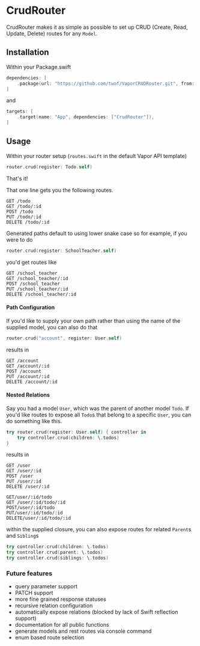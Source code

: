 # CrudRouter

CrudRouter makes it as simple as possible to set up CRUD (Create, Read, Update, Delete) routes for any `Model`.

## Installation
Within your Package.swift

```swift
dependencies: [
    .package(url: "https://github.com/twof/VaporCRUDRouter.git", from: "1.0.0")
]
```
and

```swift
targets: [
    .target(name: "App", dependencies: ["CrudRouter"]),
]
```

## Usage
Within your router setup (`routes.swift` in the default Vapor API template)
```swift
router.crud(register: Todo.self)
```
That's it!

That one line gets you the following routes.

```
GET /todo
GET /todo/:id
POST /todo
PUT /todo/:id
DELETE /todo/:id
```

Generated paths default to using lower snake case so for example, if you were to do

```swift
router.crud(register: SchoolTeacher.self)
```
you'd get routes like

```
GET /school_teacher
GET /school_teacher/:id
POST /school_teacher
PUT /school_teacher/:id
DELETE /school_teacher/:id
```

#### Path Configuration
If you'd like to supply your own path rather than using the name of the supplied model, you can also do that

```swift
router.crud("account", register: User.self)
```
results in

```
GET /account
GET /account/:id
POST /account
PUT /account/:id
DELETE /account/:id
```

#### Nested Relations
Say you had a model `User`, which was the parent of another model `Todo`. If you'd like routes to expose all `Todo`s that belong to a specific `User`, you can do something like this.

```swift
try router.crud(register: User.self) { controller in
    try controller.crud(children: \.todos)
}
```

results in

```
GET /user
GET /user/:id
POST /user
PUT /user/:id
DELETE /user/:id

GET/user/:id/todo
GET /user/:id/todo/:id
POST/user/:id/todo
PUT/user/:id/todo/:id
DELETE/user/:id/todo/:id
```

within the supplied closure, you can also expose routes for related `Parent`s and `Sibling`s

```swift
try controller.crud(children: \.todos)
try controller.crud(parent: \.todos)
try controller.crud(siblings: \.todos)
```

### Future features
- query parameter support
- PATCH support
- more fine grained response statuses
- recursive relation configuration
- automatically expose relations (blocked by lack of Swift reflection support)
- documentation for all public functions
- generate models and rest routes via console command
- enum based route selection
